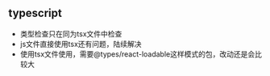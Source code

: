 ## typescript 
- 类型检查只在同为tsx文件中检查
- js文件直接使用tsx还有问题，陆续解决
- 使用tsx文件使用，需要@types/react-loadable这样模式的包，改动还是会比较大